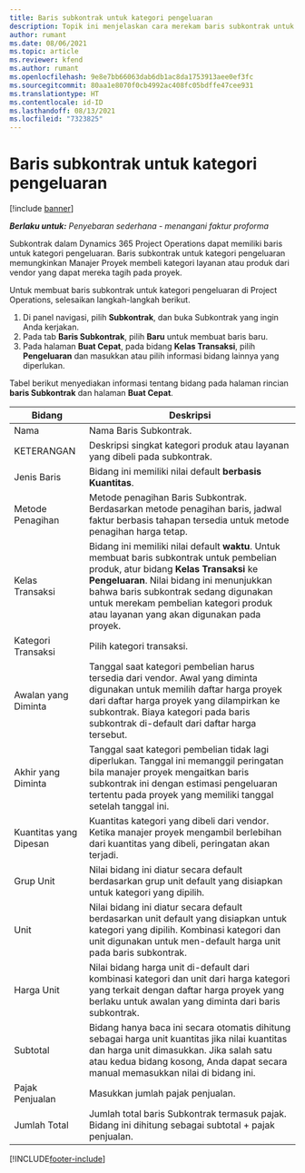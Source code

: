 ```yaml
---
title: Baris subkontrak untuk kategori pengeluaran
description: Topik ini menjelaskan cara merekam baris subkontrak untuk pengeluaran dan menggunakan bidang untuk merekam pembelian waktu dari vendor.
author: rumant
ms.date: 08/06/2021
ms.topic: article
ms.reviewer: kfend
ms.author: rumant
ms.openlocfilehash: 9e8e7bb66063dab6db1ac8da1753913aee0ef3fc
ms.sourcegitcommit: 80aa1e8070f0cb4992ac408fc05bdffe47cee931
ms.translationtype: HT
ms.contentlocale: id-ID
ms.lasthandoff: 08/13/2021
ms.locfileid: "7323825"
---
```

#  <a name="subcontract-lines-for-expense-categories"></a>Baris subkontrak untuk kategori pengeluaran

[!include [banner](../../includes/dataverse-preview.md)]

_**Berlaku untuk:** Penyebaran sederhana - menangani faktur proforma_

Subkontrak dalam Dynamics 365 Project Operations dapat memiliki baris untuk kategori pengeluaran. Baris subkontrak untuk kategori pengeluaran memungkinkan Manajer Proyek membeli kategori layanan atau produk dari vendor yang dapat mereka tagih pada proyek.

Untuk membuat baris subkontrak untuk kategori pengeluaran di Project Operations, selesaikan langkah-langkah berikut.

1. Di panel navigasi, pilih **Subkontrak**, dan buka Subkontrak yang ingin Anda kerjakan.
2. Pada tab **Baris Subkontrak**, pilih **Baru** untuk membuat baris baru.
3. Pada halaman **Buat Cepat**, pada bidang **Kelas Transaksi**, pilih **Pengeluaran** dan masukkan atau pilih informasi bidang lainnya yang diperlukan.

Tabel berikut menyediakan informasi tentang bidang pada halaman rincian **baris Subkontrak** dan halaman **Buat Cepat**.

| **Bidang** |  **Deskripsi** |
| ----------| ---------------- |
| Nama | Nama Baris Subkontrak. |
| KETERANGAN | Deskripsi singkat kategori produk atau layanan yang dibeli pada subkontrak. |
| Jenis Baris | Bidang ini memiliki nilai default **berbasis Kuantitas**.  |
| Metode Penagihan | Metode penagihan Baris Subkontrak. Berdasarkan metode penagihan baris, jadwal faktur berbasis tahapan tersedia untuk metode penagihan harga tetap.  |
| Kelas Transaksi | Bidang ini memiliki nilai default **waktu**. Untuk membuat baris subkontrak untuk pembelian produk, atur bidang **Kelas Transaksi** ke **Pengeluaran**. Nilai bidang ini menunjukkan bahwa baris subkontrak sedang digunakan untuk merekam pembelian kategori produk atau layanan yang akan digunakan pada proyek. |
| Kategori Transaksi | Pilih kategori transaksi. |
| Awalan yang Diminta | Tanggal saat kategori pembelian harus tersedia dari vendor. Awal yang diminta digunakan untuk memilih daftar harga proyek dari daftar harga proyek yang dilampirkan ke subkontrak. Biaya kategori pada baris subkontrak di-default dari daftar harga tersebut. |
| Akhir yang Diminta | Tanggal saat kategori pembelian tidak lagi diperlukan. Tanggal ini memanggil peringatan bila manajer proyek mengaitkan baris subkontrak ini dengan estimasi pengeluaran tertentu pada proyek yang memiliki tanggal setelah tanggal ini. |
| Kuantitas yang Dipesan | Kuantitas kategori yang dibeli dari vendor. Ketika manajer proyek mengambil berlebihan dari kuantitas yang dibeli, peringatan akan terjadi.  |
| Grup Unit | Nilai bidang ini diatur secara default berdasarkan grup unit default yang disiapkan untuk kategori yang dipilih. |
| Unit | Nilai bidang ini diatur secara default berdasarkan unit default yang disiapkan untuk kategori yang dipilih. Kombinasi kategori dan unit digunakan untuk men-default harga unit pada baris subkontrak. |
| Harga Unit | Nilai bidang harga unit di-default dari kombinasi kategori dan unit dari harga kategori yang terkait dengan daftar harga proyek yang berlaku untuk awalan yang diminta dari baris subkontrak.  |
| Subtotal | Bidang hanya baca ini secara otomatis dihitung sebagai harga unit kuantitas jika nilai kuantitas dan harga unit dimasukkan. Jika salah satu atau kedua bidang kosong, Anda dapat secara manual memasukkan nilai di bidang ini.  |
| Pajak Penjualan | Masukkan jumlah pajak penjualan.  |
| Jumlah Total | Jumlah total baris Subkontrak termasuk pajak. Bidang ini dihitung sebagai subtotal + pajak penjualan.  |


[!INCLUDE[footer-include](../../includes/footer-banner.md)]
